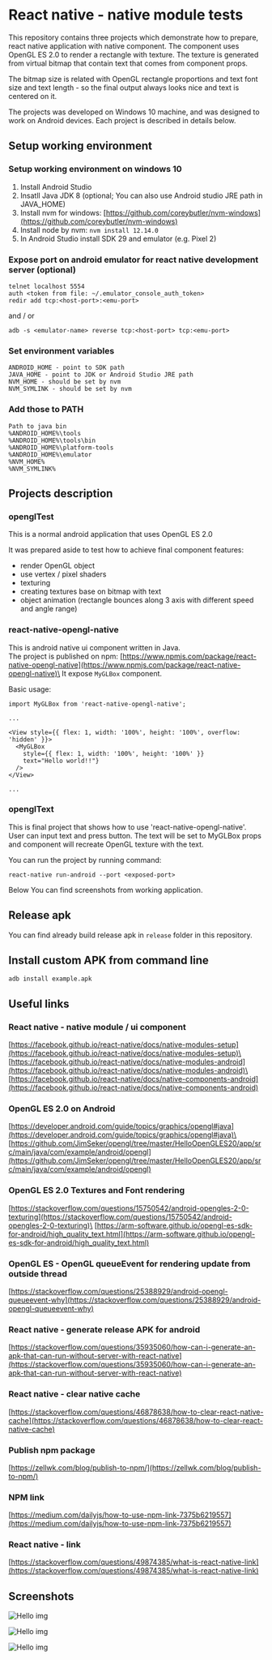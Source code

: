 # React native - native module tests

This repository contains three projects which demonstrate how to prepare, react native application with native component. The component uses OpenGL ES 2.0 to render a rectangle with texture. The texture is generated from virtual bitmap that contain text that comes from component props.

The bitmap size is related with OpenGL rectangle proportions and text font size and text length - so the final output always looks nice and text is centered on it.

The projects was developed on Windows 10 machine, and was designed to work on Android devices.
Each project is described in details below.

## Setup working environment

### Setup working environment on windows 10

1. Install Android Studio
2. Insatll Java JDK 8 (optional; You can also use Android studio JRE path in JAVA_HOME)
3. Install nvm for windows: [https://github.com/coreybutler/nvm-windows](https://github.com/coreybutler/nvm-windows)
4. Install node by nvm: `nvm install 12.14.0`
5. In Android Studio install SDK 29 and emulator (e.g. Pixel 2)

### Expose port on android emulator for react native development server (optional)

```text
telnet localhost 5554
auth <token from file: ~/.emulator_console_auth_token>
redir add tcp:<host-port>:<emu-port>
```

and / or

```text
adb -s <emulator-name> reverse tcp:<host-port> tcp:<emu-port>
```

### Set environment variables

```text
ANDROID_HOME - point to SDK path
JAVA_HOME - point to JDK or Android Studio JRE path
NVM_HOME - should be set by nvm
NVM_SYMLINK - should be set by nvm
```

### Add those to PATH

```text
Path to java bin
%ANDROID_HOME%\tools
%ANDROID_HOME%\tools\bin
%ANDROID_HOME%\platform-tools
%ANDROID_HOME%\emulator
%NVM_HOME%
%NVM_SYMLINK%
```

## Projects description

### openglTest

This is a normal android application that uses OpenGL ES 2.0

It was prepared aside to test how to achieve final component features:

- render OpenGL object
- use vertex / pixel shaders
- texturing
- creating textures base on bitmap with text
- object animation (rectangle bounces along 3 axis with different speed and angle range)

### react-native-opengl-native

This is android native ui component written in Java.\
The project is published on npm: [https://www.npmjs.com/package/react-native-opengl-native](https://www.npmjs.com/package/react-native-opengl-native)\
It expose `MyGLBox` component.

Basic usage:

```text
import MyGLBox from 'react-native-opengl-native';

...

<View style={{ flex: 1, width: '100%', height: '100%', overflow: 'hidden' }}>
  <MyGLBox
    style={{ flex: 1, width: '100%', height: '100%' }}
    text="Hello world!!"}
  />
</View>

...
```

### openglText

This is final project that shows how to use 'react-native-opengl-native'.\
User can input text and press button. The text will be set to MyGLBox props and component will recreate OpenGL texture with the text.

You can run the project by running command:

```text
react-native run-android --port <exposed-port>
```

Below You can find screenshots from working application.

## Release apk

You can find already build release apk in `release` folder in this repository.

## Install custom APK from command line

```text
adb install example.apk
```

## Useful links

### React native - native module / ui component

[https://facebook.github.io/react-native/docs/native-modules-setup](https://facebook.github.io/react-native/docs/native-modules-setup)\
[https://facebook.github.io/react-native/docs/native-modules-android](https://facebook.github.io/react-native/docs/native-modules-android)\
[https://facebook.github.io/react-native/docs/native-components-android](https://facebook.github.io/react-native/docs/native-components-android)

### OpenGL ES 2.0 on Android

[https://developer.android.com/guide/topics/graphics/opengl#java](https://developer.android.com/guide/topics/graphics/opengl#java)\
[https://github.com/JimSeker/opengl/tree/master/HelloOpenGLES20/app/src/main/java/com/example/android/opengl](https://github.com/JimSeker/opengl/tree/master/HelloOpenGLES20/app/src/main/java/com/example/android/opengl)

### OpenGL ES 2.0 Textures and Font rendering

[https://stackoverflow.com/questions/15750542/android-opengles-2-0-texturing](https://stackoverflow.com/questions/15750542/android-opengles-2-0-texturing)\
[https://arm-software.github.io/opengl-es-sdk-for-android/high_quality_text.html](https://arm-software.github.io/opengl-es-sdk-for-android/high_quality_text.html)

### OpenGL ES - OpenGL queueEvent for rendering update from outside thread

[https://stackoverflow.com/questions/25388929/android-opengl-queueevent-why](https://stackoverflow.com/questions/25388929/android-opengl-queueevent-why)

### React native - generate release APK for android

[https://stackoverflow.com/questions/35935060/how-can-i-generate-an-apk-that-can-run-without-server-with-react-native](https://stackoverflow.com/questions/35935060/how-can-i-generate-an-apk-that-can-run-without-server-with-react-native)

### React native - clear native cache

[https://stackoverflow.com/questions/46878638/how-to-clear-react-native-cache](https://stackoverflow.com/questions/46878638/how-to-clear-react-native-cache)

### Publish npm package

[https://zellwk.com/blog/publish-to-npm/](https://zellwk.com/blog/publish-to-npm/)

### NPM link

[https://medium.com/dailyjs/how-to-use-npm-link-7375b6219557](https://medium.com/dailyjs/how-to-use-npm-link-7375b6219557)

### React native - link

[https://stackoverflow.com/questions/49874385/what-is-react-native-link](https://stackoverflow.com/questions/49874385/what-is-react-native-link)

## Screenshots

![Hello img](/images/screen1.png "Hello World!!")

![Hello img](/images/screen2.png "Hello World!!")

![Hello img](/images/screen3.png "Hello World!!")

